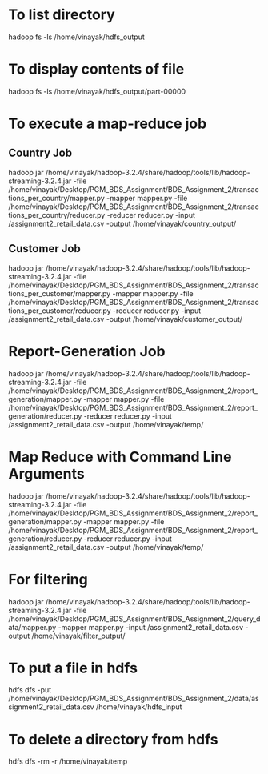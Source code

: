# To list directory

hadoop fs -ls /home/vinayak/hdfs_output

# To display contents of file

hadoop fs -ls /home/vinayak/hdfs_output/part-00000

# To execute a map-reduce job

## Country Job
hadoop jar /home/vinayak/hadoop-3.2.4/share/hadoop/tools/lib/hadoop-streaming-3.2.4.jar -file /home/vinayak/Desktop/PGM_BDS_Assignment/BDS_Assignment_2/transactions_per_country/mapper.py -mapper mapper.py -file /home/vinayak/Desktop/PGM_BDS_Assignment/BDS_Assignment_2/transactions_per_country/reducer.py -reducer reducer.py -input /assignment2_retail_data.csv -output /home/vinayak/country_output/

## Customer Job
hadoop jar /home/vinayak/hadoop-3.2.4/share/hadoop/tools/lib/hadoop-streaming-3.2.4.jar -file /home/vinayak/Desktop/PGM_BDS_Assignment/BDS_Assignment_2/transactions_per_customer/mapper.py -mapper mapper.py -file /home/vinayak/Desktop/PGM_BDS_Assignment/BDS_Assignment_2/transactions_per_customer/reducer.py -reducer reducer.py -input /assignment2_retail_data.csv -output /home/vinayak/customer_output/

# Report-Generation Job
hadoop jar /home/vinayak/hadoop-3.2.4/share/hadoop/tools/lib/hadoop-streaming-3.2.4.jar -file /home/vinayak/Desktop/PGM_BDS_Assignment/BDS_Assignment_2/report_generation/mapper.py -mapper mapper.py -file /home/vinayak/Desktop/PGM_BDS_Assignment/BDS_Assignment_2/report_generation/reducer.py -reducer reducer.py -input /assignment2_retail_data.csv -output /home/vinayak/temp/

# Map Reduce with Command Line Arguments
hadoop jar /home/vinayak/hadoop-3.2.4/share/hadoop/tools/lib/hadoop-streaming-3.2.4.jar -file /home/vinayak/Desktop/PGM_BDS_Assignment/BDS_Assignment_2/report_generation/mapper.py -mapper mapper.py -file /home/vinayak/Desktop/PGM_BDS_Assignment/BDS_Assignment_2/report_generation/reducer.py -reducer reducer.py -input /assignment2_retail_data.csv -output /home/vinayak/temp/

# For filtering
hadoop jar /home/vinayak/hadoop-3.2.4/share/hadoop/tools/lib/hadoop-streaming-3.2.4.jar -file /home/vinayak/Desktop/PGM_BDS_Assignment/BDS_Assignment_2/query_data/mapper.py -mapper mapper.py -input /assignment2_retail_data.csv -output /home/vinayak/filter_output/


# To put a file in hdfs

hdfs dfs -put /home/vinayak/Desktop/PGM_BDS_Assignment/BDS_Assignment_2/data/assignment2_retail_data.csv /home/vinayak/hdfs_input

# To delete a directory from hdfs

hdfs dfs -rm -r /home/vinayak/temp